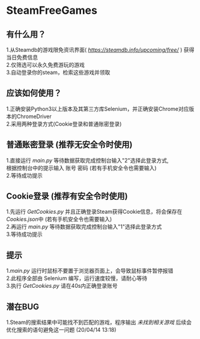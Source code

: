 SteamFreeGames
==============

有什么用？
--------------
1.从Steamdb的游戏限免资讯界面( *https://steamdb.info/upcoming/free/* ) 获得当日免费信息 <br>
2.仅筛选可以永久免费游玩的游戏 <br>
3.自动登录你的steam，检索这些游戏并领取 <br>

应该如何使用？
--------------
1.正确安装Python3以上版本及其第三方库Selenium，并正确安装Chrome对应版本的ChromeDriver <br>
2.采用两种登录方式(Cookie登录和普通账密登录) <br>

普通账密登录 (推荐无安全令时使用)
--------------
1.直接运行  *main.py*  等待数据获取完成控制台输入"2"选择此登录方式, <br>根据控制台中的提示输入 账号 密码 (若有手机安全令也需要输入) <br>
2.等待成功提示 <br>

Cookie登录 (推荐有安全令时使用)
--------------
1.先运行  *GetCookies.py*  并且正确登录Steam获得Cookie信息，将会保存在*Cookies.json*中 (若有手机安全令也需要输入) <br>
2.再运行  *main.py*    等待数据获取完成控制台输入"1"选择此登录方式 <br>
3.等待成功提示 <br>

提示
-------------
1.*main.py*  运行时鼠标不要置于浏览器页面上，会导致鼠标事件暂停报错 <br>
2.此程序全部由  Selenium  编写，运行速度较慢，请耐心等待 <br>
3.执行 *GetCookies.py*  请在40s内正确登录账号 <br>

潜在BUG
-------------
1.Steam的搜索结果中可能找不到匹配的游戏，程序输出  *未找到相关游戏*  后续会优化搜索的语句避免这一问题 (20/04/14 13:18)
